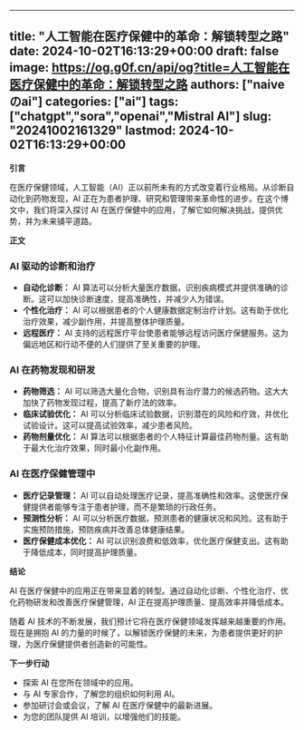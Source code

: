 
---
title: "人工智能在医疗保健中的革命：解锁转型之路"
date: 2024-10-02T16:13:29+00:00
draft: false
image: https://og.g0f.cn/api/og?title=人工智能在医疗保健中的革命：解锁转型之路
authors: ["naiveのai"]
categories: ["ai"]
tags: ["chatgpt","sora","openai","Mistral AI"]
slug: "20241002161329"
lastmod: 2024-10-02T16:13:29+00:00
---
**引言**

在医疗保健领域，人工智能（AI）正以前所未有的方式改变着行业格局。从诊断自动化到药物发现，AI 正在为患者护理、研究和管理带来革命性的进步。在这个博文中，我们将深入探讨 AI 在医疗保健中的应用，了解它如何解决挑战，提供优势，并为未来铺平道路。

**正文**

### **AI 驱动的诊断和治疗**

* **自动化诊断：** AI 算法可以分析大量医疗数据，识别疾病模式并提供准确的诊断。这可以加快诊断速度，提高准确性，并减少人为错误。
* **个性化治疗：** AI 可以根据患者的个人健康数据定制治疗计划。这有助于优化治疗效果，减少副作用，并提高整体护理质量。
* **远程医疗：** AI 支持的远程医疗平台使患者能够远程访问医疗保健服务。这为偏远地区和行动不便的人们提供了至关重要的护理。

### **AI 在药物发现和研发**

* **药物筛选：** AI 可以筛选大量化合物，识别具有治疗潜力的候选药物。这大大加快了药物发现过程，提高了新疗法的效率。
* **临床试验优化：** AI 可以分析临床试验数据，识别潜在的风险和疗效，并优化试验设计。这可以提高试验效率，减少患者风险。
* **药物剂量优化：** AI 算法可以根据患者的个人特征计算最佳药物剂量。这有助于最大化治疗效果，同时最小化副作用。

### **AI 在医疗保健管理中**

* **医疗记录管理：** AI 可以自动处理医疗记录，提高准确性和效率。这使医疗保健提供者能够专注于患者护理，而不是繁琐的行政任务。
* **预测性分析：** AI 可以分析医疗数据，预测患者的健康状况和风险。这有助于实施预防措施，预防疾病并改善总体健康结果。
* **医疗保健成本优化：** AI 可以识别浪费和低效率，优化医疗保健支出。这有助于降低成本，同时提高护理质量。

**结论**

AI 在医疗保健中的应用正在带来显着的转型。通过自动化诊断、个性化治疗、优化药物研发和改善医疗保健管理，AI 正在提高护理质量、提高效率并降低成本。

随着 AI 技术的不断发展，我们预计它将在医疗保健领域发挥越来越重要的作用。现在是拥抱 AI 的力量的时候了，以解锁医疗保健的未来，为患者提供更好的护理，为医疗保健提供者创造新的可能性。

**下一步行动**

* 探索 AI 在您所在领域中的应用。
* 与 AI 专家合作，了解您的组织如何利用 AI。
* 参加研讨会或会议，了解 AI 在医疗保健中的最新进展。
* 为您的团队提供 AI 培训，以增强他们的技能。